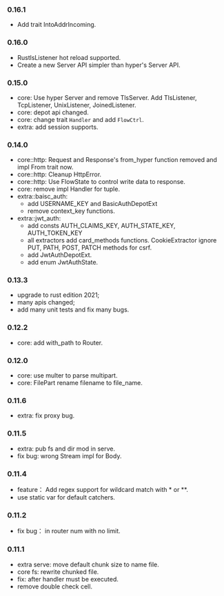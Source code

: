 ### 0.16.1
  - Add trait IntoAddrIncoming.

### 0.16.0
- RustlsListener hot reload supported.
- Create a new Server API simpler than hyper's Server API.

### 0.15.0
- core: Use hyper Server and remove TlsServer. Add TlsListener, TcpListener, UnixListener, JoinedListener.
- core: depot api changed.
- core: change trait ```Handler``` and add ```FlowCtrl```.
- extra: add session supports.

### 0.14.0
- core::http: Request and Response's from_hyper function removed and impl From trait now.
- core::http: Cleanup HttpError.
- core::http: Use FlowState to control write data to response.
- core: remove impl Handler for tuple.
- extra::baisc_auth: 
    - add USERNAME_KEY and BasicAuthDepotExt
    - remove context_key functions.
- extra::jwt_auth:
    - add consts AUTH_CLAIMS_KEY, AUTH_STATE_KEY, AUTH_TOKEN_KEY
    - all extractors add card_methods functions. CookieExtractor ignore PUT, PATH, POST, PATCH methods for csrf.
    - add JwtAuthDepotExt.
    - add enum JwtAuthState.


### 0.13.3

- upgrade to rust edition 2021;
- many apis changed;
- add many unit tests and fix many bugs.

### 0.12.2

- core: add with_path to Router.

### 0.12.0

- core: use multer to parse multipart.
- core: FilePart rename filename to file_name.

### 0.11.6

- extra: fix proxy bug.

### 0.11.5

- extra: pub fs and dir mod in serve.
- fix bug: wrong Stream impl for Body.

### 0.11.4

- feature： Add regex support for wildcard match with * or **.
- use static var for default catchers.

### 0.11.2

- fix bug： in router num with no limit.

### 0.11.1

- extra serve: move default chunk size to name file.
- core fs: rewrite chunked file.
- fix: after handler must be executed.
- remove double check cell.